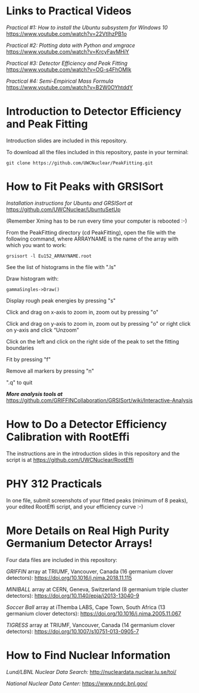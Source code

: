 # Links to Practical Videos

*Practical #1: How to install the Ubuntu subsystem for Windows 10*  https://www.youtube.com/watch?v=22VtIhzPB1o

*Practical #2: Plotting data with Python and xmgrace*  https://www.youtube.com/watch?v=KrcyFavMHiY

*Practical #3: Detector Efficiency and Peak Fitting*  https://www.youtube.com/watch?v=OG-s4FhOMIk

*Practical #4: Semi-Empirical Mass Formula* https://www.youtube.com/watch?v=B2W0OYhtddY

# Introduction to Detector Efficiency and Peak Fitting
Introduction slides are included in this repository.

To download all the files included in this repository, paste in your terminal:

    git clone https://github.com/UWCNuclear/PeakFitting.git

# How to Fit Peaks with GRSISort
*Installation instructions for Ubuntu and GRSISort at* https://github.com/UWCNuclear/UbuntuSetUp

(Remember Xming has to be run every time your computer is rebooted :-)

From the PeakFitting directory (cd PeakFitting), open the file with the following command, where ARRAYNAME is the name of the array with which you want to work:

    grsisort -l Eu152_ARRAYNAME.root

See the list of histograms in the file with ".ls"

Draw histogram with:

    gammaSingles->Draw()

Display rough peak energies by pressing "s"

Click and drag on x-axis to zoom in, zoom out by pressing "o"

Click and drag on y-axis to zoom in, zoom out by pressing "o" or right click on y-axis and click “Unzoom”

Click on the left and click on the right side of the peak to set the fitting boundaries

Fit by pressing "f"

Remove all markers by pressing "n"

".q" to quit

***More analysis tools at*** https://github.com/GRIFFINCollaboration/GRSISort/wiki/Interactive-Analysis

# How to Do a Detector Efficiency Calibration with RootEffi 
The instructions are in the introduction slides in this repository and the script is at https://github.com/UWCNuclear/RootEffi 

# PHY 312 Practicals
In one file, submit screenshots of your fitted peaks (minimum of 8 peaks), your edited RootEffi script, and your efficiency curve :-)


# More Details on Real High Purity Germanium Detector Arrays!
Four data files are included in this repository:

*GRIFFIN* array at TRIUMF, Vancouver, Canada (16 germanium clover detectors): https://doi.org/10.1016/j.nima.2018.11.115

*MINIBALL* array at CERN, Geneva, Switzerland (8 germanium triple cluster detectors): https://doi.org/10.1140/epja/i2013-13040-9

*Soccer Ball* array at iThemba LABS, Cape Town, South Africa (13 germanium clover detectors): https://doi.org/10.1016/j.nima.2005.11.067

*TIGRESS* array at TRIUMF, Vancouver, Canada (14 germanium clover detectors): https://doi.org/10.1007/s10751-013-0905-7

# How to Find Nuclear Information 
*Lund/LBNL Nuclear Data Search:* http://nucleardata.nuclear.lu.se/toi/

*National Nuclear Data Center:* https://www.nndc.bnl.gov/
